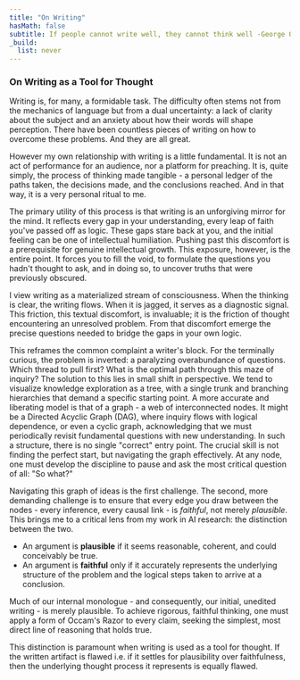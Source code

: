 ```yaml
---
title: "On Writing"
hasMath: false
subtitle: If people cannot write well, they cannot think well -George Orwell 
_build:
  list: never
---
```


### On Writing as a Tool for Thought

Writing is, for many, a formidable task. The difficulty often stems not from the mechanics of language but from a dual uncertainty: a lack of clarity about the subject and an anxiety about how their words will shape perception. There have been countless pieces of writing on how to overcome these problems. And they are all great. 

However my own relationship with writing is a little fundamental. It is not an act of performance for an audience, nor a platform for preaching. It is, quite simply, the process of thinking made tangible - a personal ledger of the paths taken, the decisions made, and the conclusions reached. And in that way, it is a very personal ritual to me. 

The primary utility of this process is that writing is an unforgiving mirror for the mind. It reflects every gap in your understanding, every leap of faith you've passed off as logic. These gaps stare back at you, and the initial feeling can be one of intellectual humiliation. Pushing past this discomfort is a prerequisite for genuine intellectual growth. This exposure, however, is the entire point. It forces you to fill the void, to formulate the questions you hadn't thought to ask, and in doing so, to uncover truths that were previously obscured.

I view writing as a materialized stream of consciousness. When the thinking is clear, the writing flows. When it is jagged, it serves as a diagnostic signal. This friction, this textual discomfort, is invaluable; it is the friction of thought encountering an unresolved problem. From that discomfort emerge the precise questions needed to bridge the gaps in your own logic.

This reframes the common complaint a writer's block. For the terminally curious, the problem is inverted: a paralyzing overabundance of questions. Which thread to pull first? What is the optimal path through this maze of inquiry? The solution to this lies in small shift in perspective. We tend to visualize knowledge exploration as a tree, with a single trunk and branching hierarchies that demand a specific starting point. A more accurate and liberating model is that of a graph - a web of interconnected nodes. It might be a Directed Acyclic Graph (DAG), where inquiry flows with logical dependence, or even a cyclic graph, acknowledging that we must periodically revisit fundamental questions with new understanding. In such a structure, there is no single "correct" entry point. The crucial skill is not finding the perfect start, but navigating the graph effectively. At any node, one must develop the discipline to pause and ask the most critical question of all: "So what?"

Navigating this graph of ideas is the first challenge. The second, more demanding challenge is to ensure that every edge you draw between the nodes - every inference, every causal link - is *faithful*, not merely *plausible*. This brings me to a critical lens from my work in AI research: the distinction between the two.

* An argument is **plausible** if it seems reasonable, coherent, and could conceivably be true.
* An argument is **faithful** only if it accurately represents the underlying structure of the problem and the logical steps taken to arrive at a conclusion.

Much of our internal monologue - and consequently, our initial, unedited writing - is merely plausible. To achieve rigorous, faithful thinking, one must apply a form of Occam's Razor to every claim, seeking the simplest, most direct line of reasoning that holds true.

This distinction is paramount when writing is used as a tool for thought. If the written artifact is flawed i.e. if it settles for plausibility over faithfulness, then the underlying thought process it represents is equally flawed. 